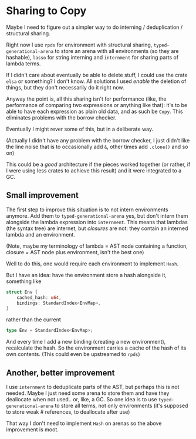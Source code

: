 # Sharing to Copy

Maybe I need to figure out a simpler way to do interning / deduplication /
structural sharing.

Right now I use `rpds` for environment with structural sharing,
`typed-generational-arena` to store an arena with all environments (so they are
hashable), `lasso` for string interning and `internment` for sharing parts of
lambda terms.

If I didn't care about eventually be able to delete stuff, I could use the crate
`elsa` or something? I don't know. All solutions I used *enable* the deletion of
things, but they don't necessarily do it right now.

Anyway the point is, all this sharing isn't for performance (like, the
performance of comparing two expressions or anything like that): it's to be able
to have each expression as plain old data, and as such be `Copy`. This
eliminates problems with the borrow checker.

Eventually I might rever some of this, but in a deliberate way.

(Actually I didn't have any problem with the borrow checker, I just didn't like
the line noise that is to occasionally add `&`, other times add `.clone()` and
so on)

This could be a *good* architecture if the pieces worked together (or rather, if
I were using less crates to achieve this result) and it were integrated to a GC.

## Small improvement

The first step to improve this situation is to not intern environments anymore.
Add them to `typed-generational-arena` yes, but don't intern them alongside the
lambda expression into `internment`. This means that lambdas (the syntax tree)
are internet, but *closures* are not: they contain an interned lambda and an
environment.

(Note, maybe my terminology of lambda = AST node containing a function, closure =
AST node plus environment, isn't the best one)

Well to do this, one would require each environment to implement `Hash`.

But I have an idea: have the environment store a hash alongside it, something like

```rust
struct Env {
    cached_hash: u64,
    bindings: StandardIndex<EnvMap>,
}
```

rather than the current

```rust
type Env = StandardIndex<EnvMap>;
```

And every time I add a new binding (creating a new environment), recalculate the
hash. So the environment carries a cache of the hash of its own contents. (This
could even be upstreamed to `rpds`)

## Another, better improvement

I use `internment` to deduplicate parts of the AST, but perhaps this is not
needed. Maybe I just need some arena to store them and have they deallocate when
not used.. or, like, a GC. So one idea is to use `typed-generational-arena` to
store all terms, not only environments (it's supposed to store weak #
references, to deallocate after use)

That way I don't need to implement `Hash` on arenas so the above improvement is
moot.
